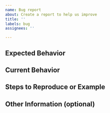 ```yaml
---
name: Bug report
about: Create a report to help us improve
title: ''
labels: bug
assignees: ''

---
```


<!--- Provide a general summary of the issue in the Title above -->

## Expected Behavior
<!--- Tell us what should happen -->

## Current Behavior
<!--- Tell us what happens instead of the expected behavior -->

## Steps to Reproduce or Example
<!--- Provide steps to reproduce, or examples of TPL code which demonstrate your issue -->
<!--- Include a relevant screenshot if desired -->

## Other Information (optional)
<!--- Provide more information (environment, TPL version, etc.), suggest a fix, or anything else you want to include. -->
